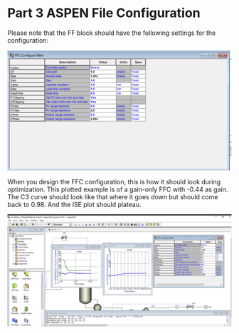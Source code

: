 # Part 3 ASPEN File Configuration

Please note that the FF block should have the following settings for the configuration: 

![FF Configuration Table](../Images/FF_Config_Table.png)

When you design the FFC configuration, this is how it should look during optimization. This plotted example is of a gain-only FFC with -0.44 as gain. The C3 curve should look like that where it goes down but should come back to 0.98. And the ISE plot should plateau.

![ISE Plot](../Images/ISE_example.png)
